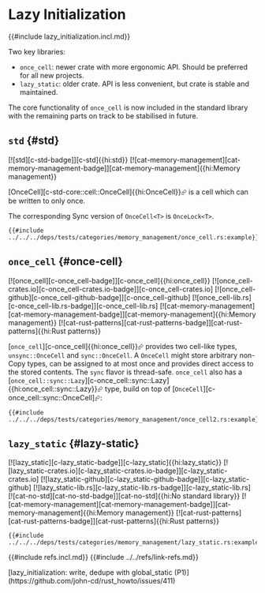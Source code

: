 # Lazy Initialization

{{#include lazy_initialization.incl.md}}

Two key libraries:

- `once_cell`: newer crate with more ergonomic API. Should be preferred for all new projects.
- `lazy_static`: older crate. API is less convenient, but crate is stable and maintained.

The core functionality of `once_cell` is now included in the standard library with the remaining parts on track to be stabilised in future.

## `std` {#std}

[![std][c-std-badge]][c-std]{{hi:std}}
[![cat-memory-management][cat-memory-management-badge]][cat-memory-management]{{hi:Memory management}}

[OnceCell][c-std-core::cell::OnceCell]{{hi:OnceCell}}⮳ is a cell which can be written to only once.

The corresponding Sync version of `OnceCell<T>` is `OnceLock<T>`.

```rust,editable
{{#include ../../../deps/tests/categories/memory_management/once_cell.rs:example}}
```

## `once_cell` {#once-cell}

[![once_cell][c-once_cell-badge]][c-once_cell]{{hi:once_cell}}
[![once_cell-crates.io][c-once_cell-crates.io-badge]][c-once_cell-crates.io]
[![once_cell-github][c-once_cell-github-badge]][c-once_cell-github]
[![once_cell-lib.rs][c-once_cell-lib.rs-badge]][c-once_cell-lib.rs]
[![cat-memory-management][cat-memory-management-badge]][cat-memory-management]{{hi:Memory management}}
[![cat-rust-patterns][cat-rust-patterns-badge]][cat-rust-patterns]{{hi:Rust patterns}}

[`once_cell`][c-once_cell]{{hi:once_cell}}⮳ provides two cell-like types, `unsync::OnceCell` and `sync::OnceCell`. A `OnceCell` might store arbitrary non-Copy types, can be assigned to at most once and provides direct access to the stored contents. The `sync` flavor is thread-safe. `once_cell` also has a [`once_cell::sync::Lazy`][c-once_cell::sync::Lazy]{{hi:once_cell::sync::Lazy}}⮳ type, build on top of [`OnceCell`][c-once_cell::sync::OnceCell]⮳:

```rust,editable
{{#include ../../../deps/tests/categories/memory_management/once_cell2.rs:example}}
```

## `lazy_static` {#lazy-static}

[![lazy_static][c-lazy_static-badge]][c-lazy_static]{{hi:lazy_static}}
[![lazy_static-crates.io][c-lazy_static-crates.io-badge]][c-lazy_static-crates.io]
[![lazy_static-github][c-lazy_static-github-badge]][c-lazy_static-github]
[![lazy_static-lib.rs][c-lazy_static-lib.rs-badge]][c-lazy_static-lib.rs]
[![cat-no-std][cat-no-std-badge]][cat-no-std]{{hi:No standard library}}
[![cat-memory-management][cat-memory-management-badge]][cat-memory-management]{{hi:Memory management}}
[![cat-rust-patterns][cat-rust-patterns-badge]][cat-rust-patterns]{{hi:Rust patterns}}

```rust,editable
{{#include ../../../deps/tests/categories/memory_management/lazy_static.rs:example}}
```

{{#include refs.incl.md}}
{{#include ../../refs/link-refs.md}}

<div class="hidden">
[lazy_initialization: write, dedupe with global_static (P1)](https://github.com/john-cd/rust_howto/issues/411)

</div>

